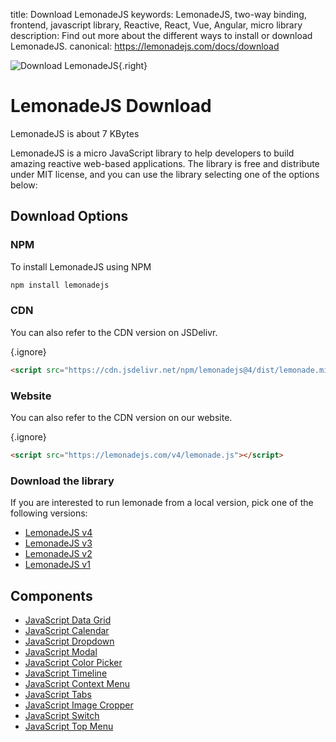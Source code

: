 title: Download LemonadeJS
keywords: LemonadeJS, two-way binding, frontend, javascript library, Reactive, React, Vue, Angular, micro library
description: Find out more about the different ways to install or download LemonadeJS.
canonical: https://lemonadejs.com/docs/download

![Download LemonadeJS](img/download-lemonadejs.jpg){.right}

# LemonadeJS Download

LemonadeJS is about 7 KBytes

LemonadeJS is a micro JavaScript library to help developers to build amazing reactive web-based applications. The library is free and distribute under MIT license, and you can use the library selecting one of the options below:

## Download Options

### NPM

To install LemonadeJS using NPM

```bash
npm install lemonadejs
```


### CDN


You can also refer to the CDN version on JSDelivr.

{.ignore}
```html
<script src="https://cdn.jsdelivr.net/npm/lemonadejs@4/dist/lemonade.min.js"></script>
```

### Website

You can also refer to the CDN version on our website.

{.ignore}
```html
<script src="https://lemonadejs.com/v4/lemonade.js"></script>
```


### Download the library

If you are interested to run lemonade from a local version, pick one of the following versions:

- [LemonadeJS v4](https://lemonadejs.com/v4/lemonade.zip)
- [LemonadeJS v3](https://lemonadejs.com/v4/lemonade.zip)
- [LemonadeJS v2](https://lemonadejs.com/v2/lemonade.zip)
- [LemonadeJS v1](https://lemonadejs.com/v1/lemonade.zip)


## Components

* [JavaScript Data Grid](/docs/plugins/data-grid)
* [JavaScript Calendar](/docs/plugins/calendar)
* [JavaScript Dropdown](/docs/plugins/dropdown)
* [JavaScript Modal](/docs/plugins/modal)
* [JavaScript Color Picker](/docs/plugins/color-picker)
* [JavaScript Timeline](/docs/plugins/timeline)
* [JavaScript Context Menu](/docs/plugins/context-menu)
* [JavaScript Tabs](/docs/plugins/tabs)
* [JavaScript Image Cropper](/docs/plugins/image-cropper "Photo cropper and filters component")
* [JavaScript Switch](/docs/plugins/switch "React Switch Checkbox")
* [JavaScript Top Menu](/docs/plugins/top-menu "Reactive Top Menu")



